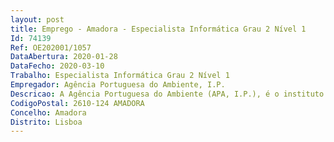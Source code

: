 ```yaml
--- 
layout: post
title: Emprego - Amadora - Especialista Informática Grau 2 Nível 1
Id: 74139
Ref: OE202001/1057
DataAbertura: 2020-01-28
DataFecho: 2020-03-10
Trabalho: Especialista Informática Grau 2 Nível 1
Empregador: Agência Portuguesa do Ambiente, I.P.
Descricao: A Agência Portuguesa do Ambiente (APA, I.P.), é o instituto público que promove o desenvolvimento sustentável e a valorização ambiental em Portugal. Os cerca de 500 mil utilizadores das plataformas informáticas da APA, esperam que elas estejam permanentemente disponíveis, seja para saber a qualidade do ar, para obter uma licença, ou para cumprir alguma obrigação ambiental que decorra da sua atividade. A APA, I.P., através do seu Departamento de Tecnologias e Sistemas de Informação, promove ativamente a transformação digital dos seus processos de negócio e necessita de reforçar a sua equipa.Em conformidade com o estabelecido no Mapa de Pessoal, as funções a exercer são as enquadráveis no conteúdo funcional da carreira de especialista de informática ou da carreira geral de técnico superior e o posto de trabalho caracteriza se pela posse das seguintes qualificações  •	Experiência em Sistemas e Tecnologias de Informação •	Experiência em administração de base de dados (PostGreSQL SQL Server, etc.) •	Proficiência em linguagem SQL  DDL   Data Definition Language e DML   Data Manipulation Language •	Domínio de ferramentas de qualidade e análise de dados, nomeadamente  Microsolft Power BI .
CodigoPostal: 2610-124 AMADORA
Concelho: Amadora
Distrito: Lisboa
--- 
```

